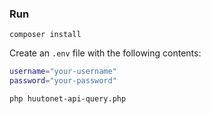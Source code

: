 ### Run

`composer install`

Create an `.env` file with the following contents:

```bash
username="your-username"
password="your-password"
```

`php huutonet-api-query.php`
